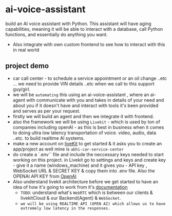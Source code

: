 # ai-voice-assistant

build an AI voice assistant with Python. This assistant will have aging capabilities, meaning it will be able to interact with a database, call Python functions, and essentially do anything you want.

- Also integrate with own custom frontend to see how to interact with this in real world

## project demo

- car call center - to schedule a service appointment or an oil change ..etc ... we need to provide VIN details ..etc when we call to this support guy/girl.
- we will be `automating` this using an ai-voice-assistant , where an ai-agent with communicate with you and takes in details of your need and about you if it doesn't have and interact with tools it's been provided and serves as per your request.
- firstly we will build an agent and then we integrate it with frontend.
- also the framework we will be using `Livekit` - which is used by ton of companies including openAI - as this is best in business when it comes to doing ultra low latency transportation of voice. video, audio, data ..etc. to build realtime AI systems.
- make a new account on [liveKit](https://livekit.io/) to get started & it asks you to create an app/project as well mine is `abhi-car-service-center`
- do create a `.env`` file and include the neccessary keys needed to start working on this project. in Livekit go to settings and keys and create key - give it a name (windows_machine) and it gives you - API key , WebSocket URL & SECRET KEY & copy them into .env file. Also the OPENAI API KEY from [OpenAI](https://platform.openai.com/api-keys)
- Also understand livekit architecture before we get started to have an idea of how it's going to work from it's [documentation](https://docs.livekit.io/agents/overview/)
  - `TODO`: understand what's `WebRTC` which is between our clients & livekitCloud & our Backend(Agent) & `WebSocket`.
  - `we will be using REALTIME API (OPEN AI) which allows us to have extremely low latency in the responses.`
